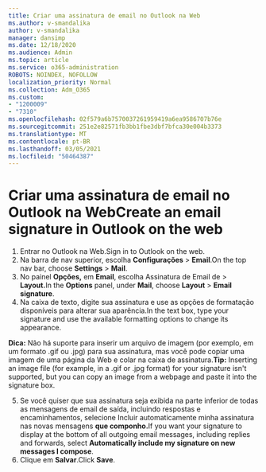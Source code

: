 ```yaml
---
title: Criar uma assinatura de email no Outlook na Web
ms.author: v-smandalika
author: v-smandalika
manager: dansimp
ms.date: 12/18/2020
ms.audience: Admin
ms.topic: article
ms.service: o365-administration
ROBOTS: NOINDEX, NOFOLLOW
localization_priority: Normal
ms.collection: Adm_O365
ms.custom:
- "1200009"
- "7310"
ms.openlocfilehash: 02f579a6b7570037261959419a6ea9586707b76e
ms.sourcegitcommit: 251e2e82571fb3bb1fbe3dbf7bfca30e004b3373
ms.translationtype: MT
ms.contentlocale: pt-BR
ms.lasthandoff: 03/05/2021
ms.locfileid: "50464387"
---
```

# <a name="create-an-email-signature-in-outlook-on-the-web"></a><span data-ttu-id="6f108-102">Criar uma assinatura de email no Outlook na Web</span><span class="sxs-lookup"><span data-stu-id="6f108-102">Create an email signature in Outlook on the web</span></span>

1. <span data-ttu-id="6f108-103">Entrar no Outlook na Web.</span><span class="sxs-lookup"><span data-stu-id="6f108-103">Sign in to Outlook on the web.</span></span>
2. <span data-ttu-id="6f108-104">Na barra de nav superior, escolha **Configurações**  >  **Email**.</span><span class="sxs-lookup"><span data-stu-id="6f108-104">On the top nav bar, choose **Settings** > **Mail**.</span></span>
3. <span data-ttu-id="6f108-105">No painel **Opções,** em **Email**, escolha Assinatura de Email de   >  **Layout.**</span><span class="sxs-lookup"><span data-stu-id="6f108-105">In the **Options** panel, under **Mail**, choose **Layout** > **Email signature**.</span></span>
4. <span data-ttu-id="6f108-106">Na caixa de texto, digite sua assinatura e use as opções de formatação disponíveis para alterar sua aparência.</span><span class="sxs-lookup"><span data-stu-id="6f108-106">In the text box, type your signature and use the available formatting options to change its appearance.</span></span>

<span data-ttu-id="6f108-107">**Dica:** Não há suporte para inserir um arquivo de imagem (por exemplo, em um formato .gif ou .jpg) para sua assinatura, mas você pode copiar uma imagem de uma página da Web e colar na caixa de assinatura.</span><span class="sxs-lookup"><span data-stu-id="6f108-107">**Tip:** Inserting an image file (for example, in a .gif or .jpg format) for your signature isn't supported, but you can copy an image from a webpage and paste it into the signature box.</span></span>

5. <span data-ttu-id="6f108-108">Se você quiser que sua assinatura seja exibida na parte inferior de todas as mensagens de email de saída, incluindo respostas e encaminhamentos, selecione Incluir automaticamente minha assinatura nas novas mensagens **que componho.**</span><span class="sxs-lookup"><span data-stu-id="6f108-108">If you want your signature to display at the bottom of all outgoing email messages, including replies and forwards, select **Automatically include my signature on new messages I compose**.</span></span>
6. <span data-ttu-id="6f108-109">Clique em **Salvar**.</span><span class="sxs-lookup"><span data-stu-id="6f108-109">Click **Save**.</span></span>
